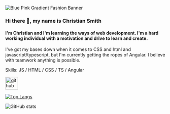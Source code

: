![Blue Pink Gradient Fashion Banner](https://github.com/csmith120/csmith120/assets/143733392/26649fad-0296-4fdd-a694-0ed133bcfaae)
### Hi there 👋, my name is Christian Smith
#### I'm Christian and I'm learning the ways of web development. I'm a hard working individual with a motivation and drive to learn and create.
I've got my bases down when it comes to CSS and html and javascript/typescript, but I'm currently getting the ropes of Angular. I believe with teamwork anything is possible.

Skills: JS / HTML / CSS / TS / Angular



[<img src='https://cdn.jsdelivr.net/npm/simple-icons@3.0.1/icons/github.svg' alt='github' height='40'>](https://github.com/csmith120)  

[![Top Langs](https://github-readme-stats.vercel.app/api/top-langs/?username=csmith120)](https://github.com/anuraghazra/github-readme-stats)

![GitHub stats](https://github-readme-stats.vercel.app/api?username=csmith120&show_icons=true)  



